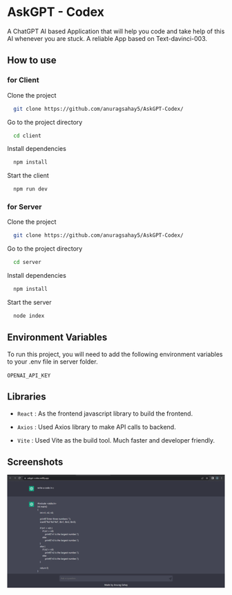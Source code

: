 
# AskGPT - Codex

A ChatGPT AI based Application that will help you code and take help of this AI whenever you are stuck. A reliable App based on Text-davinci-003.


## How to use
### for Client 
Clone the project

```bash
  git clone https://github.com/anuragsahay5/AskGPT-Codex/
```

Go to the project directory

```bash
  cd client
```

Install dependencies

```bash
  npm install
```

Start the client

```bash
  npm run dev
```
### for Server 
Clone the project

```bash
  git clone https://github.com/anuragsahay5/AskGPT-Codex/
```

Go to the project directory

```bash
  cd server
```

Install dependencies

```bash
  npm install
```

Start the server

```bash
  node index
```




## Environment Variables

To run this project, you will need to add the following environment variables to your .env file in server folder.

`OPENAI_API_KEY`


## Libraries

- ``` React ``` : As the frontend javascript library to build the frontend.

- ``` Axios ``` : Used Axios library to make API calls to backend.

- ``` Vite ``` : Used Vite as the build tool. Much faster and developer friendly.



## Screenshots

![App Screenshot](https://github.com/anuragsahay5/AskGPT-Codex/blob/main/screenshots/Screenshot-askgpt.png)

